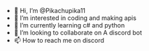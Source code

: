 - 👋 Hi, I’m @Pikachupika11
- 👀 I’m interested in coding and making apis
- 🌱 I’m currently learning c# and python
- 💞️ I’m looking to collaborate on A discord bot
- 📫 How to reach me on discord 

